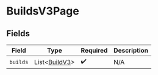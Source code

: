 # BuildsV3Page


## Fields

| Field                                            | Type                                             | Required                                         | Description                                      |
| ------------------------------------------------ | ------------------------------------------------ | ------------------------------------------------ | ------------------------------------------------ |
| `builds`                                         | List\<[BuildV3](../../models/shared/BuildV3.md)> | :heavy_check_mark:                               | N/A                                              |